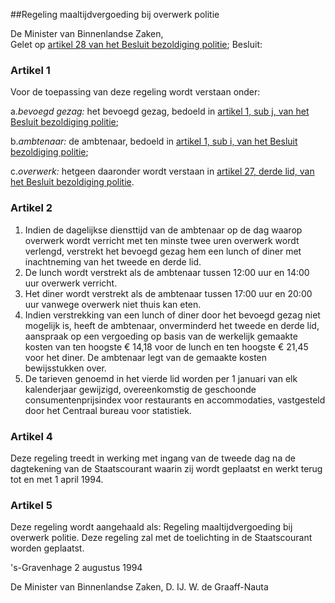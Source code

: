 <meta http-equiv='Content-Type' content='text/html; charset=utf-8' />

##Regeling maaltijdvergoeding bij overwerk politie 

De Minister van Binnenlandse Zaken,  
Gelet op [artikel 28 van het Besluit bezoldiging politie](../../../../../../../AMvB/besluit/bezoldiging/politie/BWBR0006517/README.md);
Besluit:    

### Artikel  1  

Voor de toepassing van deze regeling wordt verstaan onder: 

a.*bevoegd gezag:* het bevoegd gezag, bedoeld in [artikel 1, sub j, van het Besluit bezoldiging politie](../../../../../../../AMvB/besluit/bezoldiging/politie/BWBR0006517/README.md);

b.*ambtenaar:* de ambtenaar, bedoeld in [artikel 1, sub i, van het Besluit bezoldiging politie](../../../../../../../AMvB/besluit/bezoldiging/politie/BWBR0006517/README.md);

c.*overwerk:* hetgeen daaronder wordt verstaan in [artikel 27, derde lid, van het Besluit bezoldiging politie](../../../../../../../AMvB/besluit/bezoldiging/politie/BWBR0006517/README.md). 

### Artikel  2  

1. Indien de dagelijkse diensttijd van de ambtenaar op de dag waarop overwerk wordt verricht met ten minste twee uren overwerk wordt verlengd, verstrekt het bevoegd gezag hem een lunch of diner met inachtneming van het tweede en derde lid.
2. De lunch wordt verstrekt als de ambtenaar tussen 12:00 uur en 14:00 uur overwerk verricht.
3. Het diner wordt verstrekt als de ambtenaar tussen 17:00 uur en 20:00 uur vanwege overwerk niet thuis kan eten.
4. Indien verstrekking van een lunch of diner door het bevoegd gezag niet mogelijk is, heeft de ambtenaar, onverminderd het tweede en derde lid, aanspraak op een vergoeding op basis van de werkelijk gemaakte kosten van ten hoogste € 14,18 voor de lunch en ten hoogste € 21,45 voor het diner. De ambtenaar legt van de gemaakte kosten bewijsstukken over.
5. De tarieven genoemd in het vierde lid worden per 1 januari van elk kalenderjaar gewijzigd, overeenkomstig de geschoonde consumentenprijsindex voor restaurants en accommodaties, vastgesteld door het Centraal bureau voor statistiek.

### Artikel  4  

Deze regeling treedt in werking met ingang van de tweede dag na de dagtekening van de Staatscourant waarin zij wordt geplaatst en werkt terug tot en met 1 april 1994. 

### Artikel  5  

Deze regeling wordt aangehaald als: Regeling maaltijdvergoeding bij overwerk politie. Deze regeling zal met de toelichting in de Staatscourant worden geplaatst. 

's-Gravenhage 
2 augustus 1994    

De 
Minister van Binnenlandse Zaken, 
D. IJ. W. de  Graaff-Nauta      
